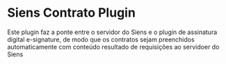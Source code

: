 # Siens Contrato Plugin

Este plugin faz a ponte entre o servidor do Siens e o plugin de assinatura digital e-signature, de modo que os contratos sejam preenchidos automaticamente com conteúdo resultado de requisições ao servidoer do Siens